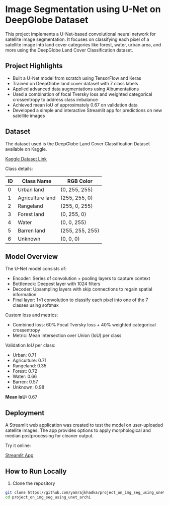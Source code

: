 # Image Segmentation using U-Net on DeepGlobe Dataset

This project implements a U-Net-based convolutional neural network for satellite image segmentation. It focuses on classifying each pixel of a satellite image into land cover categories like forest, water, urban area, and more using the DeepGlobe Land Cover Classification dataset.

## Project Highlights

- Built a U-Net model from scratch using TensorFlow and Keras
- Trained on DeepGlobe land cover dataset with 7 class labels
- Applied advanced data augmentations using Albumentations
- Used a combination of focal Tversky loss and weighted categorical crossentropy to address class imbalance
- Achieved mean IoU of approximately 0.67 on validation data
- Developed a simple and interactive Streamlit app for predictions on new satellite images

## Dataset

The dataset used is the DeepGlobe Land Cover Classification Dataset available on Kaggle.

[Kaggle Dataset Link](https://www.kaggle.com/datasets/balraj98/deepglobe-land-cover-classification-dataset)

Class details:

| ID | Class Name        | RGB Color         |
|----|-------------------|-------------------|
| 0  | Urban land        | (0, 255, 255)     |
| 1  | Agriculture land  | (255, 255, 0)     |
| 2  | Rangeland         | (255, 0, 255)     |
| 3  | Forest land       | (0, 255, 0)       |
| 4  | Water             | (0, 0, 255)       |
| 5  | Barren land       | (255, 255, 255)   |
| 6  | Unknown           | (0, 0, 0)         |

## Model Overview

The U-Net model consists of:

- Encoder: Series of convolution + pooling layers to capture context
- Bottleneck: Deepest layer with 1024 filters
- Decoder: Upsampling layers with skip connections to regain spatial information
- Final layer: 1×1 convolution to classify each pixel into one of the 7 classes using softmax

Custom loss and metrics:

- Combined loss: 60% Focal Tversky loss + 40% weighted categorical crossentropy
- Metric: Mean Intersection over Union (IoU) per class

Validation IoU per class:

- Urban: 0.71
- Agriculture: 0.71
- Rangeland: 0.35
- Forest: 0.72
- Water: 0.66
- Barren: 0.57
- Unknown: 0.98

**Mean IoU:** 0.67

## Deployment

A Streamlit web application was created to test the model on user-uploaded satellite images. The app provides options to apply morphological and median postprocessing for cleaner output.

Try it online:

[Streamlit App](https://4classifying-every-pixel-of-the-planets.streamlit.app/)

## How to Run Locally

1. Clone the repository

```bash
git clone https://github.com/yamrajkhadka/project_on_img_seg_using_unet_archi.git
cd project_on_img_seg_using_unet_archi
